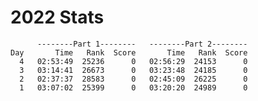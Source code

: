 # 2022 Stats
<!--- https://adventofcode.com/2022/leaderboard/self --->
```
      --------Part 1--------   --------Part 2--------
Day       Time   Rank  Score       Time   Rank  Score
  4   02:53:49  25236      0   02:56:29  24153      0
  3   03:14:41  26673      0   03:23:48  24185      0
  2   02:37:37  28583      0   02:45:09  26225      0
  1   03:07:02  25399      0   03:20:20  24989      0
```